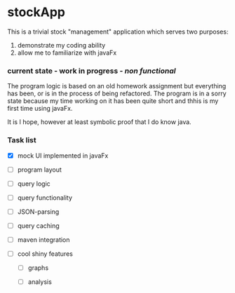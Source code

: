 # stockApp


This is a trivial stock "management" application which serves two purposes:

1. demonstrate my coding ability
2. allow me to familiarize with javaFx

### current state - work in progress - ***non functional***

The program logic is based on an old homework assignment but everything has been, or is in the process of being refactored. The program is in a sorry state because my time working on it has been quite short and thhis is my first time using javaFx.

It is I hope, however at least symbolic proof that I do know java.

### Task list

  - [x] mock UI implemented in javaFx
  - [ ] program layout
  - [ ] query logic
  - [ ] query functionality
  - [ ] JSON-parsing
  - [ ] query caching

  - [ ] maven integration
  - [ ] cool shiny features
    - [ ] graphs
    - [ ] analysis
    
